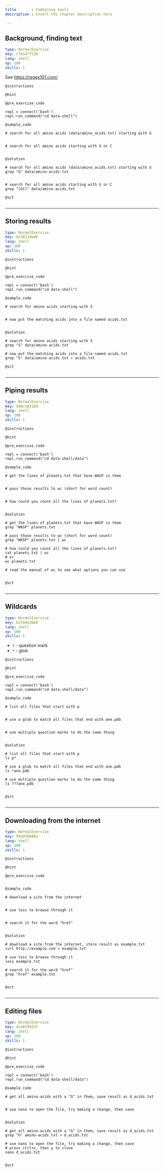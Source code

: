 ```yaml
---
title       : Combining tools
description : Insert the chapter description here

---
```

## Background, finding text

```yaml
type: NormalExercise
key: cf41477520
lang: shell
xp: 100
skills: 1
```

See https://regex101.com/

`@instructions`

`@hint`

`@pre_exercise_code`
```{shell}
repl = connect('bash')
repl.run_command("cd data-shell")
```

`@sample_code`
```{shell}
# search for all amino acids (data/amino_acids.txt) starting with G


# search for all amino acids starting with G or C


```

`@solution`
```{shell}
# search for all amino acids (data/amino_acids.txt) starting with G
grep "G" data/amino-acids.txt


# search for all amino acids starting with G or C
grep "[GC]" data/amino-acids.txt

```

`@sct`
```{shell}

```
---
## Storing results

```yaml
type: NormalExercise
key: dc4813ded6
lang: shell
xp: 100
skills: 1
```


`@instructions`

`@hint`

`@pre_exercise_code`
```{shell}
repl = connect('bash')
repl.run_command("cd data-shell")
```

`@sample_code`
```{shell}
# search for amino acids starting with S


# now put the matching acids into a file named acids.txt


```

`@solution`
```{shell}
# search for amino acids starting with S
grep "S" data/amino-acids.txt

# now put the matching acids into a file named acids.txt
grep "S" data/amino-acids.txt > acids.txt

```

`@sct`
```{shell}

```

---
## Piping results

```yaml
type: NormalExercise
key: 580c1031b9
lang: shell
xp: 100
skills: 1
```


`@instructions`

`@hint`

`@pre_exercise_code`
```{shell}
repl = connect('bash')
repl.run_command("cd data-shell/data")
```

`@sample_code`
```{shell}
# get the lines of planets.txt that have WASP in them


# pass those results to wc (short for word count)


# how could you count all the lines of planets.txt?


```

`@solution`
```{shell}
# get the lines of planets.txt that have WASP in them
grep "WASP" planets.txt

# pass those results to wc (short for word count)
grep "WASP" planets.txt | wc

# how could you count all the lines of planets.txt?
cat planets.txt | wc
# or
wc planets.txt

# read the manual of wc to see what options you can use


```

`@sct`
```{shell}

```

---
## Wildcards

```yaml
type: NormalExercise
key: 62f80436e0
lang: shell
xp: 100
skills: 1
```

* `?` - question mark
* `*` - glob

`@instructions`

`@hint`

`@pre_exercise_code`
```{shell}
repl = connect('bash')
repl.run_command("cd data-shell/data")

```

`@sample_code`
```{shell}
# list all files that start with p


# use a glob to match all files that end with ane.pdb


# use multiple question marks to do the same thing


```

`@solution`
```{shell}
# list all files that start with p
ls p*

# use a glob to match all files that end with ane.pdb
ls *ane.pdb

# use multiple question marks to do the same thing
ls ???ane.pdb


```

`@sct`
```{shell}

```


---
## Downloading from the internet

```yaml
type: NormalExercise
key: 993d78680a
lang: shell
xp: 100
skills: 1
```


`@instructions`

`@hint`

`@pre_exercise_code`
```{shell}

```

`@sample_code`
```{shell}
# download a site from the internet


# use less to browse through it


# search it for the word "href"


```

`@solution`
```{shell}
# download a site from the internet, store result as example.txt
curl http://example.com > example.txt

# use less to browse through it
less example.txt

# search it for the word "href"
grep "href" example.txt


```

`@sct`
```{shell}

```
---
## Editing files

```yaml
type: NormalExercise
key: 4ce035015f
lang: shell
xp: 100
skills: 1
```


`@instructions`

`@hint`

`@pre_exercise_code`
```{shell}
repl = connect('bash')
repl.run_command("cd data-shell/data")

```

`@sample_code`
```{shell}
# get all amino-acids with a "G" in them, save result as d_acids.txt


# use nano to open the file, try making a change, then save


```

`@solution`
```{shell}
# get all amino-acids with a "G" in them, save result as d_acids.txt
grep "G" amino-acids.txt > d_acids.txt

# use nano to open the file, try making a change, then save
# press ctrl+x, then y to close
nano d_acids.txt


```

`@sct`
```{shell}

```
